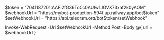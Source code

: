 $token = "7041187201:AAFi2fG36ToOc0AUIw1JGVX73xaf2k0yAOM"
$webhookUrl = "https://mybot-production-594f.up.railway.app/bot$token" 
$setWebhookUrl = "https://api.telegram.org/bot$token/setWebhook"

Invoke-WebRequest -Uri $setWebhookUrl -Method Post -Body @{ url = $webhookUrl }
